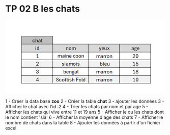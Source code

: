 # TP 02 B les chats
![terminal](/img/07/tableau.png)

1 - Créer la data base **zoo**
2 - Créer la table **chat**
3 - ajouter les données
3 - Afficher le chat avec l'id :2
4 - Trier les chats par nom et par age
5 - Afficher les chats qui vive entre 11 et 19 ans
5 - Afficher le ou les chats dont le nom contient 'sia'
6 - Afficher la moyenne d'age des chats
7 - Afficher le nombre de chats dans la table
8 - Ajouter les données à partir d'un fichier excel